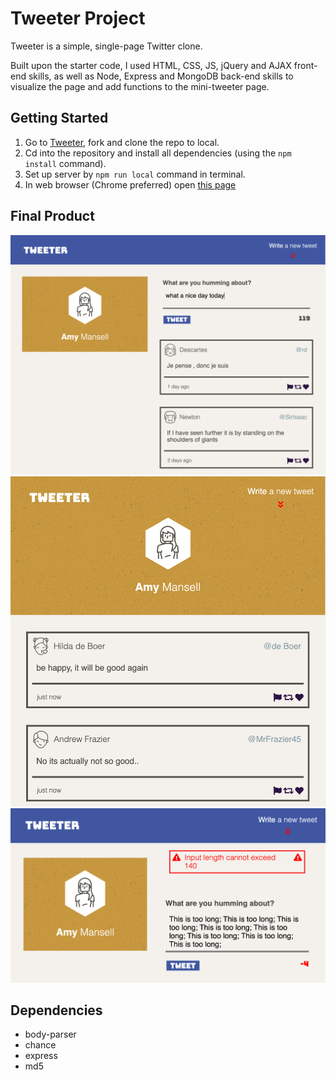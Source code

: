 # Tweeter Project

Tweeter is a simple, single-page Twitter clone.

Built upon the starter code, I used HTML, CSS, JS, jQuery and AJAX front-end skills, as well as Node, Express and MongoDB back-end skills to visualize the page and add functions to the mini-tweeter page.

## Getting Started

1. Go to [Tweeter](https://github.com/yuhaoyann/tweeter), fork and clone the repo to local.
2. Cd into the repository and install all dependencies (using the `npm install` command).
3. Set up server by `npm run local` command in terminal.
4. In web browser (Chrome preferred) open [this page](http://localhost:8080/urls)

## Final Product

!["tweeter wide"](https://github.com/yuhaoyann/tweeter/blob/master/docs/tweeter-wide.png)
!["tweeter narrow"](https://github.com/yuhaoyann/tweeter/blob/master/docs/tweeter-narrow.png)
!["tweeter long"](https://github.com/yuhaoyann/tweeter/blob/master/docs/tweet-long.png)

## Dependencies

- body-parser
- chance
- express
- md5